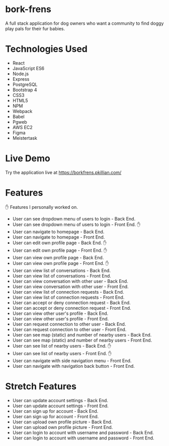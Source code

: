 # bork-frens
A full stack application for dog owners who want a community to find doggy play pals for their fur babies.

# Technologies Used
- React
- JavaScript ES6
- Node.js
- Express
- PostgreSQL
- Bootstrap 4
- CSS3
- HTML5
- NPM
- Webpack
- Babel
- Pgweb
- AWS EC2
- Figma
- Meistertask

# Live Demo
Try the application live at https://borkfrens.pkillian.com/

# Features
✋ Features I personally worked on.
- User can see dropdown menu of users to login - Back End.
- User can see dropdown menu of users to login - Front End. ✋
- User can navigate to homepage - Back End.
- User can navigate to homepage - Front End.
- User can edit own profile page - Back End. ✋
- User can edit own profile page - Front End. ✋
- User can view own profile page - Back End. 
- User can view own profile page - Front End. ✋
- User can view list of conversations - Back End.
- User can view list of conversations - Front End.
- User can view conversation with other user - Back End.
- User can view conversation with other user - Front End.
- User can view list of connection requests - Back End. 
- User can view list of connection requests - Front End. 
- User can accept or deny connection request - Back End.
- User can accept or deny connection request - Front End. 
- User can view other user's profile - Back End. 
- User can view other user's profile - Front End. 
- User can request connection to other user - Back End. 
- User can request connection to other user - Front End. 
- User can see map (static) and number of nearby users - Back End. 
- User can see map (static) and number of nearby users - Front End. 
- User can see list of nearby users - Back End. ✋
- User can see list of nearby users - Front End. ✋
- User can navigate with side navigation menu - Front End.
- User can navigate with navigation back button - Front End. 

# Stretch Features
- User can update account settings - Back End.
- User can update account settings - Front End.
- User can sign up for account - Back End.
- User can sign up for account - Front End.
- User can upload own profile picture - Back End.
- User can upload own profile picture - Front End.
- User can login to account with username and password - Back End.
- User can login to account with username and password - Front End.
